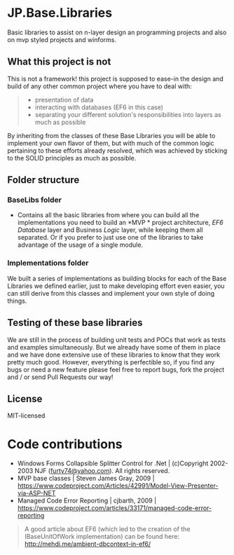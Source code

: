 # JP.Base.Libraries

Basic libraries to assist on n-layer design an programming projects and also on mvp styled projects and winforms.

## What this project is not
This is not a framework! this project is supposed to ease-in the design and build of any other common project where you have to deal with: 
>  - presentation of data
>  - interacting with databases (EF6 in this case)
>  - separating your different solution's responsibilities into layers as much as possible

By inheriting from the classes of these Base Libraries you will be able to implement your own flavor of them, but with much of the common logic pertaining to these efforts already resolved, which was achieved by sticking to the SOLID principles as much as possible.


## Folder structure
### BaseLibs folder
- Contains all the basic libraries from where you can build all the implementations you need to build an *MVP * project architecture, *EF6 Database* layer and Business *Logic* layer, while keeping them all separated. Or if you prefer to just use one of the libraries to take advantage of the usage of a single module.

### Implementations folder
We built a series of implementations as building blocks for each of the Base Libraries we defined earlier, just to make developing effort even easier, you can still derive from this classes and implement your own style of doing things.

## Testing of these base libraries
We are still in the process of building unit tests and POCs that work as tests and examples simultaneously. But we already have some of them in place and we have done extensive use of these libraries to know that they work pretty much good. 
However, everything is perfectible so, if you find any bugs or need a new feature please feel free to report bugs, fork the project and / or send Pull Requests our way!

## License
MIT-licensed

# Code contributions
- Windows Forms Collapsible Splitter Control for .Net | (c)Copyright 2002-2003 NJF (furty74@yahoo.com). All rights reserved.
- MVP base classes | Steven James Gray, 2009 | https://www.codeproject.com/Articles/42991/Model-View-Presenter-via-ASP-NET
- Managed Code Error Reporting | cjbarth, 2009 | https://www.codeproject.com/articles/33171/managed-code-error-reporting
> A good article about EF6 (which led to the creation of the IBaseUnitOfWork implementation) can be found here: http://mehdi.me/ambient-dbcontext-in-ef6/
